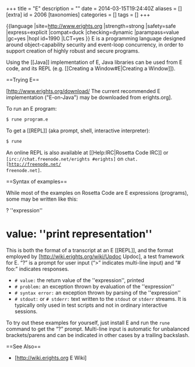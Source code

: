 +++
title = "E"
description = ""
date = 2014-03-15T19:24:40Z
aliases = []
[extra]
id = 2006
[taxonomies]
categories = []
tags = []
+++

{{language
|site=http://www.erights.org
|strength=strong
|safety=safe
|express=explicit
|compat=duck
|checking=dynamic
|parampass=value
|gc=yes
|hopl id=1990
|LCT=yes
}}
E is a programming language designed around object-capability security and event-loop concurrency, in order to support creation of highly robust and secure programs.

Using the [[Java]] implementation of E, Java libraries can be used from E code, and its REPL (e.g. [[Creating a Window#E|Creating a Window]]).

==Trying E==

[http://www.erights.org/download/ The current recommended E implementation ("E-on-Java") may be downloaded from erights.org].

To run an E program:


```sh
$ rune program.e
```


To get a [[REPL]] (aka prompt, shell, interactive interpreter):


```sh
$ rune
```


An online REPL is also available at [[Help:IRC|Rosetta Code IRC]] or <code>[irc://chat.freenode.net/erights #erights]</code> on <code>chat.[http://freenode.net/ freenode.net]</code>.

==Syntax of examples==

While most of the examples on Rosetta Code are E expressions (programs), some may be written like this:

 ? ''expression''
 # value: ''print representation''

This is both the format of a transcript at an E [[REPL]], and the format employed by [http://wiki.erights.org/wiki/Updoc Updoc], a test framework for E. “?” is a prompt for user input (“&gt;” indicates multi-line input) and “# foo:” indicates responses.
* <code># value:</code> the return value of the ''expression'', printed
* <code># problem:</code> an exception thrown by evaluation of the ''expression''
* <code># syntax error:</code> an exception thrown by parsing of the ''expression''
* <code># stdout:</code> or <code># stderr:</code> text written to the <code>stdout</code> or <code>stderr</code> streams. It is typically only used in test scripts and not in ordinary interactive sessions.

To try out these examples for yourself, just install E and run the <code>rune</code> command to get the “?” prompt. Multi-line input is automatic for unbalanced brackets/parens and can be indicated in other cases by a trailing backslash.

==See Also==
* [http://wiki.erights.org E Wiki]
